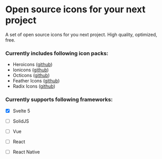 # Open source icons for your next project

A set of open source icons for you next project.
High quality, optimized, free.

### Currently includes following icon packs:
- Heroicons ([github](https://github.com/tailwindlabs/heroicons))
- Ionicons ([github](https://github.com/ionic-team/ionicons))
- Octicons ([github](https://github.com/primer/octicons))
- Feather Icons ([github](https://github.com/feathericons/feather))
- Radix Icons ([github](https://github.com/radix-ui/icons))

### Currently supports following frameworks:

- [x] Svelte 5
- [ ] SolidJS
- [ ] Vue
- [ ] React
- [ ] React Native










